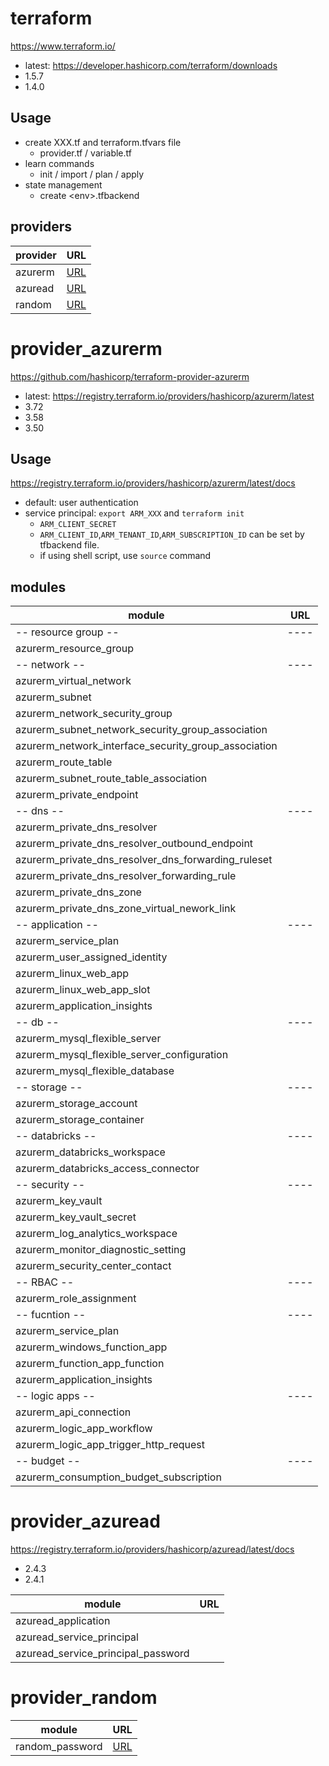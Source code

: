# terraform
https://www.terraform.io/  
- latest: https://developer.hashicorp.com/terraform/downloads  
- 1.5.7
- 1.4.0

## Usage
- create XXX.tf and terraform.tfvars file
  - provider.tf / variable.tf
- learn commands
  - init / import / plan / apply
- state management
  - create \<env>.tfbackend

## providers
|provider|URL|
| ---- | ---- |
|azurerm|[URL](https://github.com/yosshiki/cloud/tree/main/terraform#provider_azurerm)|
|azuread|[URL](https://github.com/yosshiki/cloud/tree/main/terraform#provider_azuread)|
|random|[URL](https://github.com/yosshiki/cloud/tree/main/terraform#provider_random)|


# provider_azurerm
https://github.com/hashicorp/terraform-provider-azurerm  
- latest: https://registry.terraform.io/providers/hashicorp/azurerm/latest  
- 3.72
- 3.58
- 3.50

## Usage
https://registry.terraform.io/providers/hashicorp/azurerm/latest/docs  
- default: user authentication
- service principal: `export ARM_XXX` and `terraform init`
  - `ARM_CLIENT_SECRET`
  - `ARM_CLIENT_ID`,`ARM_TENANT_ID`,`ARM_SUBSCRIPTION_ID` can be set by tfbackend file.
  - if using shell script, use `source` command

## modules
|module|URL|
| ---- | ---- |
| -- resource group -- | ---- |
|azurerm_resource_group||
|-- network --| ---- |
|azurerm_virtual_network||
|azurerm_subnet||
|azurerm_network_security_group||
|azurerm_subnet_network_security_group_association||
|azurerm_network_interface_security_group_association||
|azurerm_route_table||
|azurerm_subnet_route_table_association||
|azurerm_private_endpoint||
|-- dns --| ---- |
|azurerm_private_dns_resolver||
|azurerm_private_dns_resolver_outbound_endpoint||
|azurerm_private_dns_resolver_dns_forwarding_ruleset||
|azurerm_private_dns_resolver_forwarding_rule||
|azurerm_private_dns_zone||
|azurerm_private_dns_zone_virtual_nework_link||
|-- application --| ---- |
|azurerm_service_plan||
|azurerm_user_assigned_identity||
|azurerm_linux_web_app||
|azurerm_linux_web_app_slot||
|azurerm_application_insights||
|-- db --| ---- |
|azurerm_mysql_flexible_server||
|azurerm_mysql_flexible_server_configuration||
|azurerm_mysql_flexible_database||
|-- storage --| ---- |
|azurerm_storage_account||
|azurerm_storage_container||
|-- databricks --| ---- |
|azurerm_databricks_workspace||
|azurerm_databricks_access_connector||
|-- security --| ---- |
|azurerm_key_vault||
|azurerm_key_vault_secret||
|azurerm_log_analytics_workspace||
|azurerm_monitor_diagnostic_setting||
|azurerm_security_center_contact||
|-- RBAC --| ---- |
|azurerm_role_assignment||
|-- fucntion --| ---- |
|azurerm_service_plan||
|azurerm_windows_function_app||
|azurerm_function_app_function||
|azurerm_application_insights||
|-- logic apps --| ---- |
|azurerm_api_connection| |
|azurerm_logic_app_workflow| |
|azurerm_logic_app_trigger_http_request| |
|-- budget --| ---- |
|azurerm_consumption_budget_subscription||

# provider_azuread
https://registry.terraform.io/providers/hashicorp/azuread/latest/docs  
- 2.4.3
- 2.4.1  

|module|URL|
| ---- | ---- |
|azuread_application||
|azuread_service_principal||
|azuread_service_principal_password||

# provider_random
|module|URL|
| ---- | ---- |
| random_password | [URL](https://registry.terraform.io/providers/hashicorp/random/latest/docs/resources/password) |